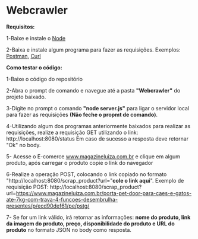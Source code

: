 # Webcrawler

<b>Requisitos:</b>

1-Baixe e instale o <a href ="https://nodejs.org/en/download/">Node</a>

2-Baixa e instale algum programa para fazer as requisições. Exemplos: <a href="https://www.postman.com/">Postman</a>, <a href="https://curl.se/download.html">Curl</a>

<b>Como testar o código:</b>

1-Baixe o código do repositório

2-Abra o prompt de comando e navegue até a pasta <b>"Webcrawler"</b> do projeto baixado.

3-Digite no prompt o comando <b>"node server.js"</b> para ligar o servidor local para fazer as requisições <b>(Não feche o propmt de comando)</b>. 

4-Utilizando algum dos programas anteriormente baixados para realizar as requisições, realize a requisição GET utilizando o link: http://localhost:8080/status Em caso de sucesso a resposta deve retornar "Ok" no body.

5- Acesse o E-comerce www.magazineluiza.com.br e clique em algum produto, após carregar o produto copie o link do navegador

6-Realize a operação POST, colocando o link copiado no formato "http://localhost:8080/scrap_product?url="<b>cole o link aqui</b>". Exemplo de requisição POST: http://localhost:8080/scrap_product?url=https://www.magazineluiza.com.br/porta-pet-door-para-caes-e-gatos-ate-7kg-com-trava-4-funcoes-desembrulha-presentes/p/ecd90def61/pe/pstg/

7- Se for um link válido, irá retornar as informações: <b>nome do produto, link da imagem do produto, preço, disponibilidade do produto e URL do produto</b> no formato JSON no body como resposta.
